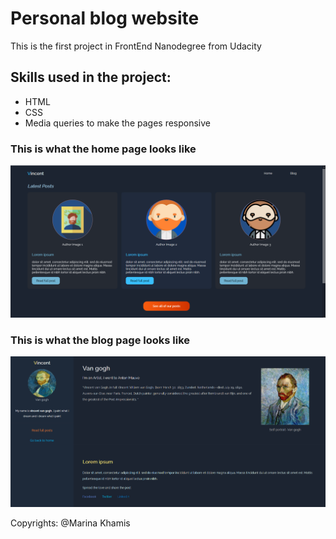 # Personal blog website
 This is the first project in FrontEnd Nanodegree from Udacity

 ## Skills used in the project:
 - HTML
 - CSS
 - Media queries to make the pages responsive

### This is what the home page looks like
 ![Home](./Home.png)

 ### This is what the blog page looks like
 ![Blog](./Blog.png)



Copyrights: @Marina Khamis 
